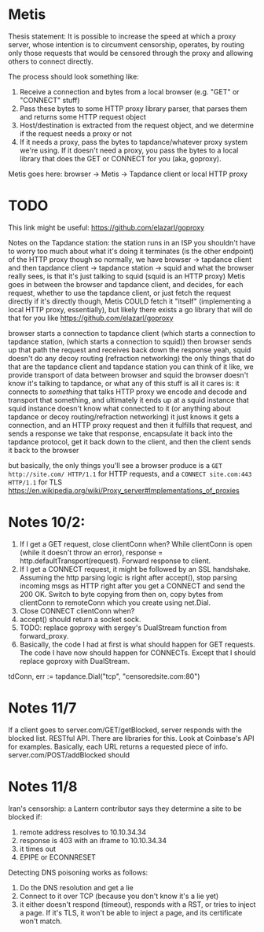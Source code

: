# Metis

Thesis statement: It is possible to increase the speed at which a proxy server, whose intention is to circumvent 
censorship, operates, by routing only those requests that would be censored through the proxy and allowing others to 
connect directly.

The process should look something like:
1) Receive a connection and bytes from a local browser (e.g. "GET" or "CONNECT" stuff)
2) Pass these bytes to some HTTP proxy library parser, that parses them and returns some HTTP request object
3) Host/destination is extracted from the request object, and we determine if the request needs a proxy or not
4) If it needs a proxy, pass the bytes to tapdance/whatever proxy system we're using. If it doesn't need a proxy,
 you pass the bytes to a local library that does the GET or CONNECT for you (aka, goproxy).

Metis goes here: browser -> Metis -> Tapdance client or local HTTP proxy

# TODO

This link might be useful: https://github.com/elazarl/goproxy

Notes on the Tapdance station:
the station runs in an ISP
you shouldn't have to worry too much about what it's doing
it terminates (is the other endpoint) of the HTTP proxy though
so normally, we have browser -> tapdance client
and then tapdance client -> tapdance station -> squid
and what the browser really sees, is that it's just talking to squid
(squid is an HTTP proxy)
Metis goes in between the browser and tapdance client, and decides, for each request, whether to use the tapdance client, or just fetch the request directly
if it's directly though, Metis COULD fetch it "itself" (implementing a local HTTP proxy, essentially), but likely there exists a go library that will do that for you like https://github.com/elazarl/goproxy

browser starts a connection to tapdance client (which starts a connection to tapdance station, (which starts a connection to squid))
then browser sends up that path the request
and receives back down the response
yeah, squid doesn't do any decoy routing (refraction networking)
the only things that do that are the tapdance client and tapdance station
you can think of it like, we provide transport of data between browser and squid
the browser doesn't know it's talking to tapdance, or what any of this stuff is
all it cares is: it connects to *something* that talks HTTP proxy
we encode and decode and transport that something, and ultimately it ends up at a squid instance
that squid instance doesn't know what connected to it (or anything about tapdance or decoy routing/refraction networking)
it just knows it gets a connection, and an HTTP proxy request
and then it fulfills that request, and sends a response
we take that response, encapsulate it back into the tapdance protocol, get it back down to the client, and then the client sends it back to the browser

but basically, the only things you'll see a browser produce is a `GET http://site.com/ HTTP/1.1` for HTTP requests, and a `CONNECT site.com:443 HTTP/1.1` for TLS
https://en.wikipedia.org/wiki/Proxy_server#Implementations_of_proxies


# Notes 10/2:

1) If I get a GET request, close clientConn when? While clientConn is open (while it doesn't throw an error), 
response = http.defaultTransport(request). 
Forward response to client. 
2) If I get a CONNECT request, it might be followed by an SSL handshake. Assuming the http parsing logic is right after
 accept(), stop parsing incoming msgs as HTTP right after you get a CONNECT and send the 200 OK. Switch to byte copying
 from then on, copy bytes from clientConn to remoteConn which you create using net.Dial.
3) Close CONNECT clientConn when?
4) accept() should return a socket sock. 
5) TODO: replace goproxy with sergey's DualStream function from forward_proxy.
6) Basically, the code I had at first is what should happen for GET requests. The code I have now should happen for CONNECTs.
Except that I should replace goproxy with DualStream.

tdConn, err := tapdance.Dial("tcp", "censoredsite.com:80")

# Notes 11/7
If a client goes to server.com/GET/getBlocked, server responds with the blocked list. RESTful API. There are libraries 
for this. Look at Coinbase's API for examples. Basically, each URL returns a requested piece of info. server.com/POST/addBlocked
should 

# Notes 11/8

Iran's censorship: a Lantern contributor says they determine a site to be blocked if:
1) remote address resolves to 10.10.34.34
2) response is 403 with an iframe to 10.10.34.34
3) it times out
4) EPIPE or ECONNRESET

Detecting DNS poisoning works as follows:
1) Do the DNS resolution and get a lie
2) Connect to it over TCP (because you don't know it's a lie yet) 
3) it either doesn't respond (timeout), responds with a RST, or tries to inject a page. 
If it's TLS, it won't be able to inject a page, and its certificate won't match.

